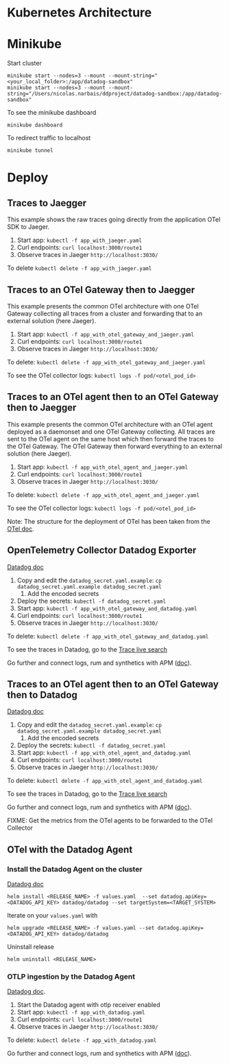 Kubernetes Architecture
=======================

# Minikube

Start cluster
```
minikube start --nodes=3 --mount --mount-string="<your_local_folder>:/app/datadog-sandbox"
minikube start --nodes=3 --mount --mount-string="/Users/nicolas.narbais/ddproject/datadog-sandbox:/app/datadog-sandbox"
```

To see the minikube dashboard
```
minikube dashboard
```

To redirect traffic to localhost
```
minikube tunnel
```

# Deploy

## Traces to Jaegger

This example shows the raw traces going directly from the application OTel SDK to Jaeger.

1. Start app: `kubectl -f app_with_jaeger.yaml`
1. Curl endpoints: `curl localhost:3000/route1`
1. Observe traces in Jaeger `http://localhost:3030/`

To delete `kubectl delete -f app_with_jaeger.yaml`

## Traces to an OTel Gateway then to Jaegger

This example presents the common OTel architecture with one OTel Gateway collecting all traces from a cluster and forwarding that to an external solution (here Jaeger).

1. Start app: `kubectl -f app_with_otel_gateway_and_jaeger.yaml`
1. Curl endpoints: `curl localhost:3000/route1`
1. Observe traces in Jaeger `http://localhost:3030/`

To delete: `kubectl delete -f app_with_otel_gateway_and_jaeger.yaml`

To see the OTel collector logs: `kubectl logs -f pod/<otel_pod_id>`

## Traces to an OTel agent then to an OTel Gateway then to Jaegger

This example presents the common OTel architecture with an OTel agent deployed as a daemonset and one OTel Gateway collecting. All traces are sent to the OTel agent on the same host which then forward the traces to the OTel Gateway. The OTel Gateway then forward everything to an external solution (here Jaeger).

1. Start app: `kubectl -f app_with_otel_agent_and_jaeger.yaml`
1. Curl endpoints: `curl localhost:3000/route1`
1. Observe traces in Jaeger `http://localhost:3030/`

To delete: `kubectl delete -f app_with_otel_agent_and_jaeger.yaml`

To see the OTel collector logs: `kubectl logs -f pod/<otel_pod_id>`

Note: The structure for the deployment of OTel has been taken from the [OTel doc](https://opentelemetry.io/docs/collector/getting-started/#kubernetes).

## OpenTelemetry Collector Datadog Exporter

[Datadog doc](https://docs.datadoghq.com/opentelemetry/otel_collector_datadog_exporter/?tab=onahost)

1. Copy and edit the `datadog_secret.yaml.example`: `cp datadog_secret.yaml.example datadog_secret.yaml`
    1. Add the encoded secrets
1. Deploy the secrets: `kubectl -f datadog_secret.yaml`
1. Start app: `kubectl -f app_with_otel_gateway_and_datadog.yaml`
1. Curl endpoints: `curl localhost:3000/route1`
1. Observe traces in Jaeger `http://localhost:3030/`

To delete: `kubectl delete -f app_with_otel_gateway_and_datadog.yaml`

To see the traces in Datadog, go to the [Trace live search](https://app.datadoghq.com/apm/traces?query=%40_top_level%3A1%20-env%3Aprod)

Go further and connect logs, rum and synthetics with APM ([doc](https://docs.datadoghq.com/tracing/other_telemetry/)).

## Traces to an OTel agent then to an OTel Gateway then to Datadog

[Datadog doc](https://docs.datadoghq.com/opentelemetry/otel_collector_datadog_exporter/?tab=onahost)

1. Copy and edit the `datadog_secret.yaml.example`: `cp datadog_secret.yaml.example datadog_secret.yaml`
    1. Add the encoded secrets
1. Deploy the secrets: `kubectl -f datadog_secret.yaml`
1. Start app: `kubectl -f app_with_otel_agent_and_datadog.yaml`
1. Curl endpoints: `curl localhost:3000/route1`
1. Observe traces in Jaeger `http://localhost:3030/`

To delete: `kubectl delete -f app_with_otel_agent_and_datadog.yaml`

To see the traces in Datadog, go to the [Trace live search](https://app.datadoghq.com/apm/traces?query=%40_top_level%3A1%20-env%3Aprod)

Go further and connect logs, rum and synthetics with APM ([doc](https://docs.datadoghq.com/tracing/other_telemetry/)).

FIXME: Get the metrics from the OTel agents to be forwarded to the OTel Collector

## OTel with the Datadog Agent

### Install the Datadog Agent on the cluster

[Datadog doc](https://docs.datadoghq.com/containers/kubernetes/installation/)

```
helm install <RELEASE_NAME> -f values.yaml  --set datadog.apiKey=<DATADOG_API_KEY> datadog/datadog --set targetSystem=<TARGET_SYSTEM>
```

Iterate on your `values.yaml` with
```
helm upgrade <RELEASE_NAME> -f values.yaml --set datadog.apiKey=<DATADOG_API_KEY> datadog/datadog
```

Uninstall release
```
helm uninstall <RELEASE_NAME>
```

### OTLP ingestion by the Datadog Agent

[Datadog doc](https://docs.datadoghq.com/opentelemetry/otlp_ingest_in_the_agent/?tab=host).

1. Start the Datadog agent with otlp receiver enabled
1. Start app: `kubectl -f app_with_datadog.yaml`
1. Curl endpoints: `curl localhost:3000/route1`
1. Observe traces in Jaeger `http://localhost:3030/`

To delete: `kubectl delete -f app_with_datadog.yaml`

Go further and connect logs, rum and synthetics with APM ([doc](https://docs.datadoghq.com/tracing/other_telemetry/)).
